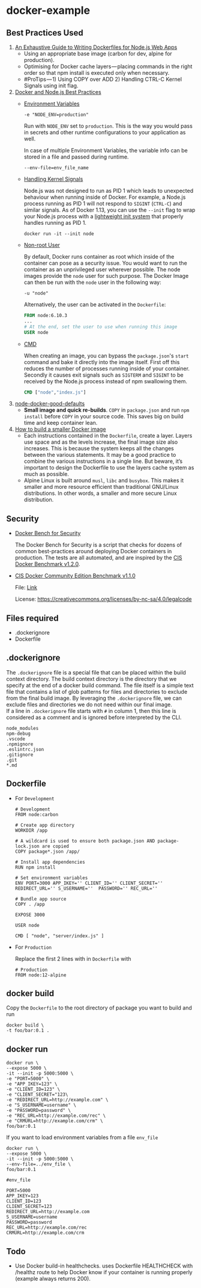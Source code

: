 # docker-example

## Best Practices Used
1. [An Exhaustive Guide to Writing Dockerfiles for Node.js Web Apps](https://blog.hasura.io/an-exhaustive-guide-to-writing-dockerfiles-for-node-js-web-apps-bbee6bd2f3c4/)
    * Using an appropriate base image (carbon for dev, alpine for production).
    * Optimising for Docker cache layers — placing commands in the right order so that npm install is executed only when necessary.
    * #ProTips — 1) Using COPY over ADD 2) Handling CTRL-C Kernel Signals using init flag.
2. [Docker and Node.js Best Practices](https://github.com/nodejs/docker-node/blob/master/docs/BestPractices.md)
    *  [Environment Variables](https://github.com/nodejs/docker-node/blob/master/docs/BestPractices.md#environment-variables)
        ```
        -e "NODE_ENV=production"
        ```
        Run with `NODE_ENV` set to `production`. This is the way you would pass in secrets and other runtime configurations to your application as well.

        In case of multiple Environment Variables, the variable info can be stored in a file and passed during runtime.
        ```
        --env-file=env_file_name
        ```
    * [Handling Kernel Signals](https://github.com/nodejs/docker-node/blob/master/docs/BestPractices.md#handling-kernel-signals)

        Node.js was not designed to run as PID 1 which leads to unexpected behaviour when running inside of Docker. For example, a Node.js process running as PID 1 will not respond to `SIGINT` (`CTRL-C`) and similar signals. As of Docker 1.13, you can use the `--init` flag to wrap your Node.js process with a [lightweight init system](https://github.com/krallin/tini) that properly handles running as PID 1.

        ```
        docker run -it --init node
        ```

    * [Non-root User](https://github.com/nodejs/docker-node/blob/master/docs/BestPractices.md#non-root-user)

        By default, Docker runs container as root which inside of the container can pose as a security issue. You would want to run the container as an unprivileged user wherever possible. The node images provide the `node` user for such purpose. The Docker Image can then be run with the `node` user in the following way:

        ```
        -u "node"
        ```

        Alternatively, the user can be activated in the `Dockerfile`:

        ```Dockerfile
        FROM node:6.10.3
        ...
        # At the end, set the user to use when running this image
        USER node
        ```    

    * [CMD](https://github.com/nodejs/docker-node/blob/master/docs/BestPractices.md#cmd)

        When creating an image, you can bypass the `package.json`'s `start` command and bake it directly into the image itself. First off this reduces the number of processes running inside of your container. Secondly it causes exit signals such as `SIGTERM` and `SIGINT` to be received by the Node.js process instead of npm swallowing them.

        ```Dockerfile
        CMD ["node","index.js"]
        ```
3. [node-docker-good-defaults](https://github.com/BretFisher/node-docker-good-defaults)
    * **Small image and quick re-builds**. `COPY` in `package.json` and run `npm install` before `COPY` in your source code. This saves big on build time and keep container lean.
4. [How to build a smaller Docker image](https://medium.com/@gdiener/how-to-build-a-smaller-docker-image-76779e18d48a)
    * Each instructions contained in the `Dockerfile`, create a layer. Layers use space and as the levels increase, the final image size also increases. This is because the system keeps all the changes between the various statements.
    It may be a good practice to combine the various instructions in a single line. But beware, it’s important to design the Dockerfile to use the layers cache system as much as possible.
    * Alpine Linux is built around `musl`, `libc` and `busybox`. This makes it smaller and more resource efficient than traditional GNU/Linux distributions. In other words, a smaller and more secure Linux distribution.

## Security
* [Docker Bench for Security](https://github.com/docker/docker-bench-security)

    The Docker Bench for Security is a script that checks for dozens of common best-practices around deploying Docker containers in production. The tests are all automated, and are inspired by the [CIS Docker Benchmark v1.2.0](https://www.cisecurity.org/benchmark/docker/).
 * [CIS Docker Community Edition Benchmark v1.1.0](https://www.cisecurity.org/)

    File: [Link](files/CIS_Docker_Community_Edition_Benchmark_v1.1.0.pdf)
    
    License: https://creativecommons.org/licenses/by-nc-sa/4.0/legalcode

## Files required
* .dockerignore
* Dockerfile

## .dockerignore
The `.dockerignore` file is a special file that can be placed within the build context directory. The build context directory is the directory that we specify at the end of a docker build command. The file itself is a simple text file that contains a list of glob patterns for files and directories to exclude from the final build image.
By leveraging the `.dockerignore` file, we can exclude files and directories we do not need within our final image.  
If a line in `.dockerignore` file starts with `#` in column 1, then this line is considered as a comment and is ignored before interpreted by the CLI.

```
node_modules
npm-debug
.vscode
.npmignore
.eslintrc.json
.gitignore
.git
*.md
```

## Dockerfile
* For `Development`
    ```
    # Development
    FROM node:carbon

    # Create app directory
    WORKDIR /app

    # A wildcard is used to ensure both package.json AND package-lock.json are copied
    COPY package*.json /app/

    # Install app dependencies
    RUN npm install

    # Set environment variables
    ENV PORT=3000 APP_IKEY='' CLIENT_ID='' CLIENT_SECRET='' REDIRECT_URL='' S_USERNAME=''  PASSWORD='' REC_URL=''

    # Bundle app source
    COPY . /app

    EXPOSE 3000

    USER node

    CMD [ "node", "server/index.js" ]
    ```
* For `Production`
    
    Replace the first 2 lines with in `Dockerfile` with
    ```
    # Production
    FROM node:12-alpine
    ```

## docker build
Copy the `Dockerfile` to the root directory of package you want to build and run
```
docker build \
-t foo/bar:0.1 .
```

## docker run

```
docker run \
--expose 5000 \
-it --init -p 5000:5000 \
-e "PORT=5000" \
-e "APP_IKEY=123" \
-e "CLIENT_ID=123" \
-e "CLIENT_SECRET="123\
-e "REDIRECT_URL=http://example.com" \
-e "S_USERNAME=username" \
-e "PASSWORD=password" \
-e "REC_URL=http://example.com/rec" \
-e "CRMURL=http://example.com/crm" \
foo/bar:0.1
```

If you want to load environment variables from a file `env_file`
```
docker run \
--expose 5000 \
-it --init -p 5000:5000 \
--env-file=../env_file \
foo/bar:0.1
```

```
#env_file

PORT=5000
APP_IKEY=123
CLIENT_ID=123
CLIENT_SECRET=123
REDIRECT_URL=http://example.com
S_USERNAME=username
PASSWORD=password
REC_URL=http://example.com/rec
CRMURL=http://example.com/crm
```

## Todo
* Use Docker build-in healthchecks. uses Dockerfile HEALTHCHECK with /healthz route to help Docker know if your container is running properly (example always returns 200).